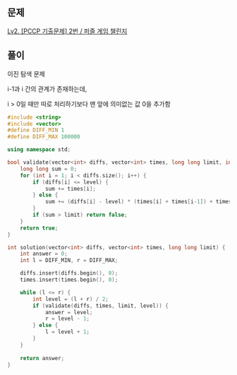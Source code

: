 ## 문제

[Lv2. [PCCP 기출문제] 2번 / 퍼즐 게임 챌린지](https://school.programmers.co.kr/learn/courses/30/lessons/340212)

## 풀이 

이진 탐색 문제

i-1과 i 간의 관계가 존재하는데,

i > 0일 때만 따로 처리하기보다 맨 앞에 의미없는 값 0을 추가함

```c++
#include <string>
#include <vector>
#define DIFF_MIN 1
#define DIFF_MAX 100000

using namespace std;

bool validate(vector<int> diffs, vector<int> times, long long limit, int level) {
    long long sum = 0;
    for (int i = 1; i < diffs.size(); i++) {
        if (diffs[i] <= level) {
            sum += times[i];
        } else {
            sum += (diffs[i] - level) * (times[i] + times[i-1]) + times[i];
        }
        if (sum > limit) return false;
    }
    return true;
}

int solution(vector<int> diffs, vector<int> times, long long limit) {
    int answer = 0;
    int l = DIFF_MIN, r = DIFF_MAX;

    diffs.insert(diffs.begin(), 0);
    times.insert(times.begin(), 0);

    while (l <= r) {
        int level = (l + r) / 2;
        if (validate(diffs, times, limit, level)) {
            answer = level;
            r = level - 1;
        } else {
            l = level + 1;
        }
    }
    
    return answer;
}
```